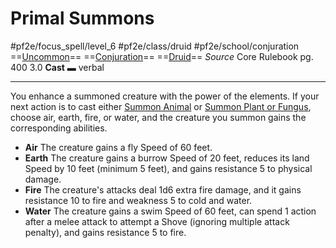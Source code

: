# Primal Summons
#pf2e/focus_spell/level_6 #pf2e/class/druid #pf2e/school/conjuration 
==[Uncommon](Uncommon.md)== ==[Conjuration](Conjuration.md)== ==[Druid](Druid.md)==
*Source* Core Rulebook pg. 400 3.0
**Cast** ▬ verbal

---
You enhance a summoned creature with the power of the elements. If your next action is to cast either [Summon Animal](Summon%20Animal.md) or [Summon Plant or Fungus](Summon%20Plant%20or%20Fungus.md), choose air, earth, fire, or water, and the creature you summon gains the corresponding abilities.
- **Air** The creature gains a fly Speed of 60 feet.
- **Earth** The creature gains a burrow Speed of 20 feet, reduces its land Speed by 10 feet (minimum 5 feet), and gains resistance 5 to physical damage.
- **Fire** The creature's attacks deal 1d6 extra fire damage, and it gains resistance 10 to fire and weakness 5 to cold and water.
- **Water** The creature gains a swim Speed of 60 feet, can spend 1 action after a melee attack to attempt a Shove (ignoring multiple attack penalty), and gains resistance 5 to fire.